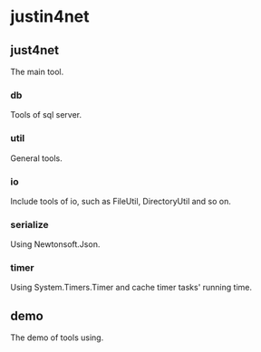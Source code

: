 # justin4net

## just4net

The main tool.

### db

Tools of sql server.

### util

General tools.

### io

Include tools of io, such as FileUtil, DirectoryUtil and so on.

### serialize

Using Newtonsoft.Json.

### timer

Using System.Timers.Timer and cache timer tasks' running time.


## demo
The demo of tools using.
